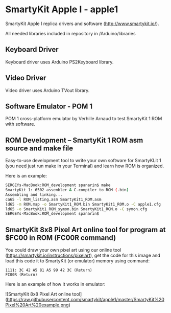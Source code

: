 # SmartyKit Apple I - apple1
SmartyKit Apple I replica drivers and software (http://www.smartykit.io/).

All needed libraries included in repository in /Arduino/libraries

## Keyboard Driver
Keyboard driver uses Arduino PS2Keyboard library.

## Video Driver 
Video driver uses Arduino TVout library.

## Software Emulator - POM 1
POM 1 cross-platform emulator by Verhille Arnaud to test SmartyKit 1 ROM with software.

## ROM Development – SmartyKit 1 ROM asm source and make file
Easy-to-use development tool to write your own software for SmartyKLit 1 (you need just run make in your Terminal) and learn how ROM is organized.

Here is an example:
```bash
SERGEYs-MacBook:ROM_development spanarin$ make
SmartyKit 1: 6502 assembler & C-compiler to ROM (.bin)
Assembling and linking...
ca65 -l ROM_listing.asm SmartyKit1_ROM.asm
ld65 -m ROM.map -o SmartyKit1_ROM.bin SmartyKit1_ROM.o -C apple1.cfg
ld65 -o SmartyKit1_ROM_symon.bin SmartyKit1_ROM.o -C symon.cfg
SERGEYs-MacBook:ROM_development spanarin$
```

## SmartyKit 8x8 Pixel Art online tool for program at $FC00 in ROM (FC00R command)
You could draw your own pixel art using our online tool (https://smartykit.io/instructions/pixelart), get the code for this image and load this code it to SmartyKit (or emulator) memory using command:
```
1111: 3C 42 A5 81 A5 99 42 3C (Return)
FC00R (Return)
```

Here is an example of how it works in emulator:

![SmartyKit 8x8 Pixel Art online tool]
(https://raw.githubusercontent.com/smartykit/apple1/master/SmartyKit%20Pixel%20Art%20example.png)

